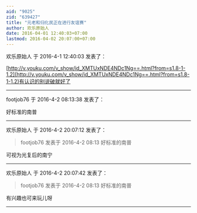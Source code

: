```yaml
---
aid: "9025"
zid: "639427"
title: "元老和归化民正在进行友谊赛"
author: 欢乐原始人
date: 2016-04-01 12:40:03+07:00
lastmod: 2016-04-02 20:07:00+07:00
---
```


欢乐原始人 于 2016-4-1 12:40:03 发表了：

[http://v.youku.com/v_show/id_XMTUxNDE4NDc1Ng==.html?from=s1.8-1-1.2](http://v.youku.com/v_show/id_XMTUxNDE4NDc1Ng==.html?from=s1.8-1-1.2)有认识的别说破就好了

---

footjob76 于 2016-4-2 08:13:38 发表了：

好标准的南普

---

欢乐原始人 于 2016-4-2 20:07:12 发表了：

> footjob76 发表于 2016-4-2 08:13 好标准的南普

可视为光复后的南宁

---

欢乐原始人 于 2016-4-2 20:07:42 发表了：

> footjob76 发表于 2016-4-2 08:13 好标准的南普

有兴趣也可来玩儿呀

---

